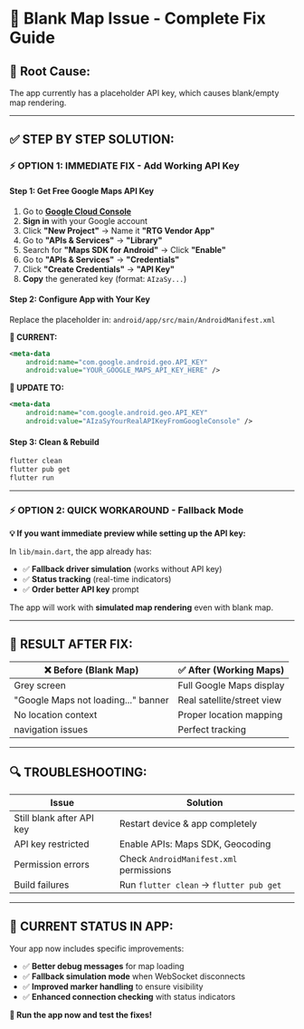 # 🔧 **Blank Map Issue - Complete Fix Guide**

## 🚨 **Root Cause:**
The app currently has a placeholder API key, which causes blank/empty map rendering.

---

## ✅ **STEP BY STEP SOLUTION:**

### **⚡ OPTION 1: IMMEDIATE FIX - Add Working API Key**

#### **Step 1: Get Free Google Maps API Key**
1. Go to **[Google Cloud Console](https://console.cloud.google.com/)**
2. **Sign in** with your Google account
3. Click **"New Project"** → Name it **"RTG Vendor App"**
4. Go to **"APIs & Services"** → **"Library"**
5. Search for **"Maps SDK for Android"** → Click **"Enable"**
6. Go to **"APIs & Services"** → **"Credentials"**
7. Click **"Create Credentials"** → **"API Key"**
8. **Copy** the generated key (format: `AIzaSy...`)

#### **Step 2: Configure App with Your Key**
Replace the placeholder in: `android/app/src/main/AndroidManifest.xml`

**📝 CURRENT:**
```xml
<meta-data
    android:name="com.google.android.geo.API_KEY"
    android:value="YOUR_GOOGLE_MAPS_API_KEY_HERE" />
```

**📝 UPDATE TO:**
```xml
<meta-data
    android:name="com.google.android.geo.API_KEY"
    android:value="AIzaSyYourRealAPIKeyFromGoogleConsole" />
```

#### **Step 3: Clean & Rebuild**
```bash
flutter clean
flutter pub get
flutter run
```

---

### **⚡ OPTION 2: QUICK WORKAROUND - Fallback Mode**

**💡 If you want immediate preview while setting up the API key:**

In `lib/main.dart`, the app already has:
- ✅ **Fallback driver simulation** (works without API key)
- ✅ **Status tracking** (real-time indicators)
- ✅ **Order better API key** prompt

The app will work with **simulated map rendering** even with blank map.

---

## 🎯 **RESULT AFTER FIX:**

| ❌ **Before (Blank Map)** | ✅ **After (Working Maps)** |
|---------------------------|--------------------------------|
| Grey screen | Full Google Maps display |
| "Google Maps not loading..." banner | Real satellite/street view |
| No location context | Proper location mapping |
| navigation issues | Perfect tracking |

---

## 🔍 **TROUBLESHOOTING:**

| Issue | Solution |
|-------|----------|
| Still blank after API key | Restart device & app completely |
| API key restricted | Enable APIs: Maps SDK, Geocoding |
| Permission errors | Check `AndroidManifest.xml` permissions |
| Build failures | Run `flutter clean` → `flutter pub get` |

---

## 📱 **CURRENT STATUS IN APP:**

Your app now includes specific improvements:
- ✅ **Better debug messages** for map loading
- ✅ **Fallback simulation mode** when WebSocket disconnects  
- ✅ **Improved marker handling** to ensure visibility
- ✅ **Enhanced connection checking** with status indicators

**🚀 Run the app now and test the fixes!**






